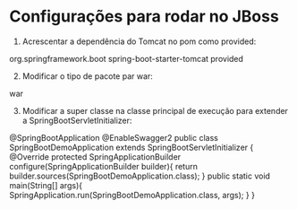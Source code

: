 # Configurações para rodar no JBoss

1. Acrescentar a dependência do Tomcat no pom como provided:

<dependencies>
    <dependency>
        <groupId>org.springframework.boot</groupId>
        <artifactId>spring-boot-starter-tomcat</artifactId>
        <scope>provided</scope>
    </dependency>
</dependencies>

2. Modificar o tipo de pacote par war:

<packaging>war</packaging>

3. Modificar a super classe na classe principal de execução para extender a SpringBootServletInitializer:

@SpringBootApplication
@EnableSwagger2
public class SpringBootDemoApplication extends SpringBootServletInitializer {
  @Override
  protected SpringApplicationBuilder configure(SpringApplicationBuilder builder){
    return builder.sources(SpringBootDemoApplication.class);
  }
  public static void main(String[] args){
    SpringApplication.run(SpringBootDemoApplication.class, args);
  }
}

